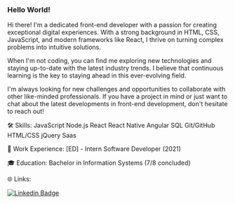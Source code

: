 ### Hello World! 

Hi there! I'm a dedicated front-end developer with a passion for creating exceptional digital experiences. With a strong background in HTML, CSS, JavaScript, and modern frameworks like React, I thrive on turning complex problems into intuitive solutions.

When I'm not coding, you can find me exploring new technologies and staying up-to-date with the latest industry trends. I believe that continuous learning is the key to staying ahead in this ever-evolving field.

I'm always looking for new challenges and opportunities to collaborate with other like-minded professionals. If you have a project in mind or just want to chat about the latest developments in front-end development, don't hesitate to reach out!

🛠 Skills:
    JavaScript
    Node.js
    React
    React Native
    Angular
    SQL
    Git/GitHub
    HTML/CSS
    jQuery
    Saas

💼 Work Experience:
    [ED] - Intern Software Developer  (2021)

🎓 Education:
    Bachelor in Information Systems (7/8 concluded)

🌐 Links:

[![Linkedin Badge](https://img.shields.io/badge/-LinkedIn-blue?style=flat-square&logo=Linkedin&logoColor=white&link=https://www.linkedin.com/in/mariagabriele-martins)](https://www.linkedin.com/in/mariagabriele-martins)
